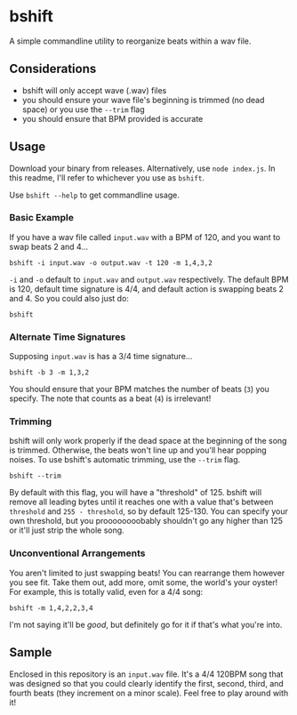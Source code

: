 # bshift

A simple commandline utility to reorganize beats within a wav file.

## Considerations

- bshift will only accept wave (.wav) files
- you should ensure your wave file's beginning is trimmed (no dead space) or you use the `--trim` flag
- you should ensure that BPM provided is accurate

## Usage

Download your binary from releases. Alternatively, use `node index.js`. In this readme, I'll refer to whichever you use as `bshift`.

Use `bshift --help` to get commandline usage.

### Basic Example

If you have a wav file called `input.wav` with a BPM of 120, and you want to swap beats 2 and 4...
```
bshift -i input.wav -o output.wav -t 120 -m 1,4,3,2
```
`-i` and `-o` default to `input.wav` and `output.wav` respectively. The default BPM is 120, default time signature is 4/4, and default action is swapping beats 2 and 4. So you could also just do:
```
bshift
```

### Alternate Time Signatures

Supposing `input.wav` is has a 3/4 time signature...
```
bshift -b 3 -m 1,3,2
```
You should ensure that your BPM matches the number of beats (`3`) you specify. The note that counts as a beat (`4`) is irrelevant!

### Trimming

bshift will only work properly if the dead space at the beginning of the song is trimmed. Otherwise, the beats won't line up and you'll hear popping noises. To use bshift's automatic trimming, use the `--trim` flag.

```
bshift --trim
```

By default with this flag, you will have a "threshold" of 125. bshift will remove all leading bytes until it reaches one with a value that's between `threshold` and `255 - threshold`, so by default 125-130. You can specify your own threshold, but you proooooooobably shouldn't go any higher than 125 or it'll just strip the whole song.

### Unconventional Arrangements

You aren't limited to just swapping beats! You can rearrange them however you see fit. Take them out, add more, omit some, the world's your oyster! For example, this is totally valid, even for a 4/4 song:

```
bshift -m 1,4,2,2,3,4
```

I'm not saying it'll be *good*, but definitely go for it if that's what you're into.

## Sample

Enclosed in this repository is an `input.wav` file. It's a 4/4 120BPM song that was designed so that you could clearly identify the first, second, third, and fourth beats (they increment on a minor scale). Feel free to play around with it!